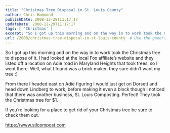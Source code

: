 ```yaml
---
title: "Christmas Tree Disposal in St. Louis County"
author: Chris Hammond
publishDate: 2008-12-29T11:17:17
updateDate: 2008-12-29T11:17:17
tags: [ 'Christmas' ]
excerpt: "So I got up this morning and on the way in to work took the Christmas tree to dispose of it. I had looked at the local Fox affiliate’s website and they listed off a location on Adie road in Maryland Heights that took trees, so I went there. Well, what I found was a brick maker, they sure didn’t want my tree :)  From there I headed east on Adie figuring I would just get on Dorsett and head down Lindberg to work, before making it even a block though I noticed that there was another business, St. Louis Composting. Perfect! They took the Christmas tree for $1.   If you’re looking for a place to get rid of your Christmas tree be sure to check them out.   https://www.stlcompost.com"
url: /2008/christmas-tree-disposal-in-st-louis-county  # Use the generated URL with year
---
```

<p>So I got up this morning and on the way in to work took the Christmas tree to dispose of it. I had looked at the local Fox affiliate’s website and they listed off a location on Adie road in Maryland Heights that took trees, so I went there. Well, what I found was a brick maker, they sure didn’t want my tree :)</p>  <p>From there I headed east on Adie figuring I would just get on Dorsett and head down Lindberg to work, before making it even a block though I noticed that there was another business, St. Louis Composting. Perfect! They took the Christmas tree for $1. </p>  <p>If you’re looking for a place to get rid of your Christmas tree be sure to check them out. </p>  <p><a href="https://www.stlcompost.com">https://www.stlcompost.com</a></p>

